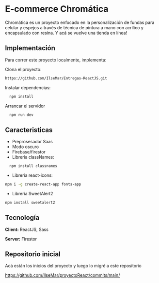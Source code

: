 # E-commerce Chromática

Chromática es un proyecto enfocado en la personalización de fundas para celular y espejos a través de técnica de pintura a mano con acrílico y encapsulado con resina. Y acá se vuelve una tienda en línea!

## Implementación

Para correr este proyecto localmente, implementa:

Clona el proyecto:

```bash
https://github.com/IlseMar/Entregas-ReactJS.git
```

Instalar dependencias:

```bash
  npm install
```

Arrancar el servidor

```bash
  npm run dev
```

## Caracteristicas

- Preprosesador Saas
- Modo oscuro
- Firebase/firestor
- Librería classNames:

```bash
  npm install classnames
```

- Librería react-icons:

```bash
npm i -g create-react-app fonts-app
```

- Librería SweetAlert2

```bash
npm install sweetalert2
```

## Tecnología

**Client:** ReactJS, Sass

**Server:** Firestor

## Repositorio inicial

Acá están los inicios del proyecto y luego lo migré a este repositorio

https://github.com/IlseMar/proyectoReact/commits/main/
